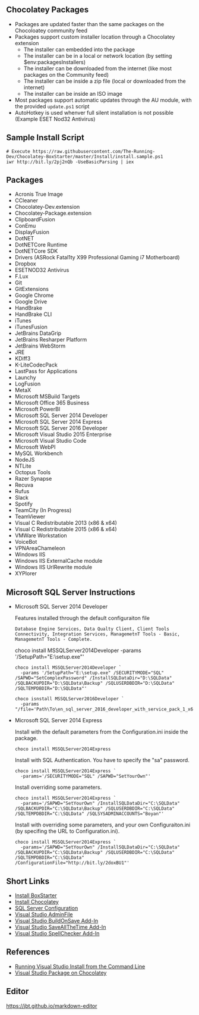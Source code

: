 ## Chocolatey Packages

  * Packages are updated faster than the same packages on the Chocoloatey community feed
  * Packages support custom installer location through a Chocolatey extension
    * The installer can embedded into the package
    * The installer can be in a local or network location (by setting $env:packagesInstallers)
    * The installer can be downloaded from the internet (like most packages on the Community feed)
    * The installer can be inside a zip file (local or downloaded from the internet)
    * The installer can be inside an ISO image
  * Most packages support automatic updates through the AU module, with the provided ```update.ps1``` script
  * AutoHotkey is used whenver full silent installation is not possible (Example ESET Nod32 Antivirus)

## Sample Install Script
  ```
  # Execute https://raw.githubusercontent.com/The-Running-Dev/Chocolatey-BoxStarter/master/Install/install.sample.ps1
  iwr http://bit.ly/2pj2nQb -UseBasicParsing | iex
  ```

## Packages
  * Acronis True Image
  * CCleaner
  * Chocolatey-Dev.extension
  * Chocolatey-Package.extension
  * ClipboardFusion
  * ConEmu
  * DisplayFusion
  * DotNET
  * DotNETCore Runtime
  * DotNETCore SDK
  * Drivers (ASRock Fatal1ty X99 Professional Gaming i7 Motherboard)
  * Dropbox
  * ESETNOD32 Antivirus
  * F.Lux
  * Git
  * GitExtensions
  * Google Chrome
  * Google Drive
  * HandBrake
  * HandBrake CLI
  * iTunes
  * iTunesFusion
  * JetBrains DataGrip
  * JetBrains Resharper Platform
  * JetBrains WebStorm
  * JRE
  * KDiff3
  * K-LiteCodecPack
  * LastPass for Applications
  * Launchy
  * LogFusion
  * MetaX
  * Microsoft MSBuild Targets
  * Microsoft Office 365 Business
  * Microsoft PowerBI
  * Microsoft SQL Server 2014 Developer
  * Microsoft SQL Server 2014 Express
  * Microsoft SQL Server 2016 Developer
  * Microsoft Visual Studio 2015 Enterprise
  * Microsoft Visual Studio Code
  * Microsoft WebPI
  * MySQL Workbench
  * NodeJS
  * NTLite
  * Octopus Tools
  * Razer Synapse
  * Recuva
  * Rufus
  * Slack
  * Spotify
  * TeamCity (In Progress)
  * TeamViewer
  * Visual C Redistributable 2013 (x86 & x64)
  * Visual C Redistributable 2015 (x86 & x64)
  * VMWare Workstation
  * VoiceBot
  * VPNAreaChameleon
  * Windows IIS
  * Windows IIS ExternalCache module
  * Windows IIS UrlRewrite module
  * XYPlorer

## Microsoft SQL Server Instructions
  * Microsoft SQL Server 2014 Developer

    Features installed through the default configuraiton file
    ```
    Database Engine Services, Data Qualty Client, Client Tools Connectivity, Integration Services, ManagemetnT Tools - Basic, ManagemetnT Tools - Complete.
    ```
    choco install MSSQLServer2014Developer -params '/SetupPath="E:\setup.exe"'
    ```
    choco install MSSQLServer2014Developer `
      -params '/SetupPath="E:\setup.exe" /SECURITYMODE="SQL" /SAPWD="SetComplexPassword" /InstallSQLDataDir="D:\SQLData" /SQLBACKUPDIR="D:\SQLData\Backup" /SQLUSERDBDIR="D:\SQLData" /SQLTEMPDBDIR="D:\SQLData"'

    choco isnstall MSSQLServer2016Developer `
      -params "/file='Path\To\en_sql_server_2016_developer_with_service_pack_1_x64_dvd_9548071.iso'"
    ```
  * Microsoft SQL Server 2014 Express

    Install with the default parameters from the Configuration.ini inside the package.
    ```
    choco install MSSQLServer2014Express
    ```
    Install with SQL Authentication. You have to specify the "sa" password.
    ```
    choco install MSSQLServer2014Express `
      -params='/SECURITYMODE="SQL" /SAPWD="SetYourOwn"'
    ```
    Install overriding some parameters.
    ```
    choco install MSSQLServer2014Express `
      -params='/SAPWD="SetYourOwn" /InstallSQLDataDir="C:\SQLData" /SQLBACKUPDIR="C:\SQLData\Backup" /SQLUSERDBDIR="C:\SQLData" /SQLTEMPDBDIR="C:\SQLData" /SQLSYSADMINACCOUNTS="Boyan"'
    ```

    Install with overriding some parameters, and your own Configuraiton.ini (by specifing the URL to Configuration.ini).
    ```
    choco install MSSQLServer2014Express `
      -params='/SAPWD="SetYourOwn" /InstallSQLDataDir="C:\SQLData" /SQLBACKUPDIR="C:\SQLData\Backup" /SQLUSERDBDIR="C:\SQLData" /SQLTEMPDBDIR="C:\SQLData" /ConfigurationFile="http://bit.ly/2doxBU1"'
    ```

## Short Links
  * [Install BoxStarter](http://bit.ly/win10boxstarter)
  * [Install Chocolatey](http://bit.ly/win10boxstarter-choco)
  * [SQL Server Configuration](http://bit.ly/win10boxstarter-sqlserverconfig)
  * [Visual Studio AdminFile](http://bit.ly/win10boxstarter-vsadmin)
  * [Visual Studio BuildOnSave Add-In](http://bit.ly/win10boxstarert-vs-buildonsave)
  * [Visual Studio SaveAllTheTime Add-In](http://bit.ly/win10boxstarert-vs-saveallthetime)
  * [Visual Studio SpellChecker Add-In](http://bit.ly/win10boxstarter-vs-spellchecker)

## References
  * [Running Visual Studio Install from the Command Line](https://msdn.microsoft.com/en-us/library/mt720584.aspx)
  * [Visual Studio Package on Chocolatey](https://chocolatey.org/packages/VisualStudio2015Enterprise)

## Editor
https://jbt.github.io/markdown-editor